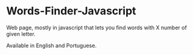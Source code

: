 # Words-Finder-Javascript
Web page, mostly in javascript that lets you find words with X number of given letter.

Available in English and Portuguese.

